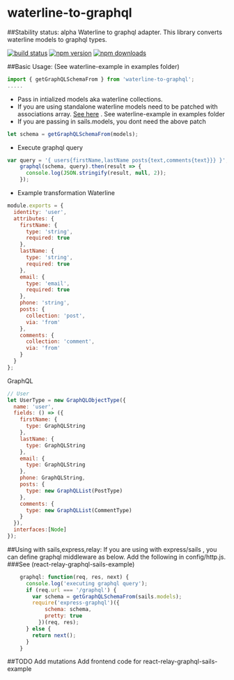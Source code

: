 # waterline-to-graphql
##Stability status: alpha
Waterline to graphql adapter.
This library converts waterline models to graphql types. 

[![build status](https://img.shields.io/travis/agenthunt/waterline-to-graphql/master.svg?style=flat-square)](https://travis-ci.org/agenthunt/waterline-to-graphql) 
[![npm version](https://img.shields.io/npm/v/waterline-to-graphql.svg?style=flat-square)](https://www.npmjs.com/package/agenthunt/waterline-to-graphql) 
[![npm downloads](https://img.shields.io/npm/dm/waterline-to-graphql.svg?style=flat-square)](https://www.npmjs.com/package/waterline-to-graphql)


##Basic Usage: (See waterline-example in examples folder)

```javascript
import { getGraphQLSchemaFrom } from 'waterline-to-graphql'; 
.....
```

* Pass in intialized models aka waterline collections.
* If you are using standalone waterline models need to be patched with associations array. [See here](https://github.com/balderdashy/waterline/issues/797) . See waterline-example in
examples folder
* If you are passing in sails.models, you dont need the above patch

```javascript
let schema = getGraphQLSchemaFrom(models);
```

* Execute graphql query

```javascript
var query = '{ users{firstName,lastName posts{text,comments{text}}} }';
    graphql(schema, query).then(result => {
      console.log(JSON.stringify(result, null, 2));
    });
```

* Example transformation
Waterline
```javascript
module.exports = {
  identity: 'user',
  attributes: {
    firstName: {
      type: 'string',
      required: true
    },
    lastName: {
      type: 'string',
      required: true
    },
    email: {
      type: 'email',
      required: true
    },
    phone: 'string',
    posts: {
      collection: 'post',
      via: 'from'
    },
    comments: {
      collection: 'comment',
      via: 'from'
    }
  }
};
```
GraphQL
```javascript
// User
let UserType = new GraphQLObjectType({
  name: 'user',
  fields: () => ({
    firstName: {
      type: GraphQLString
    },
    lastName: {
      type: GraphQLString
    },
    email: {
      type: GraphQLString
    },
    phone: GraphQLString,
    posts: {
      type: new GraphQLList(PostType)
    },
    comments: {
      type: new GraphQLList(CommentType)
    }
  }),
  interfaces:[Node]
});
```

##Using with sails,express,relay:
If  you are using with express/sails , you can define graphql middleware 
as below. Add the following in config/http.js.
###See (react-relay-graphql-sails-example)

```javascript
    graphql: function(req, res, next) {
      console.log('executing graphql query');
      if (req.url === '/graphql') {
        var schema = getGraphQLSchemaFrom(sails.models);
        require('express-graphql')({
            schema: schema,
            pretty: true
          })(req, res);
      } else {
        return next();
      }
    }
```


##TODO
Add mutations
Add frontend code for react-relay-graphql-sails-example